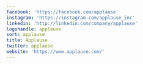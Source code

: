 ```yaml
---
facebook: 'https://facebook.com/applause'
instagram: 'https://instagram.com/applause_inc'
linkedin: 'http://linkedin.com/company/applause'
logohandle: applause
sort: applause
title: Applause
twitter: applause
website: 'https://www.applause.com/'
---
```

